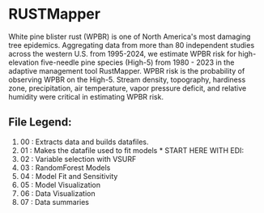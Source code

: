 # RUSTMapper

White pine blister rust (WPBR) is one of North America's most damaging tree epidemics. Aggregating data from more than 80 independent studies across the western U.S. from 1995-2024, we estimate WPBR risk for high-elevation five-needle pine species (High-5) from 1980 - 2023 in the adaptive management tool RustMapper. WPBR risk is the probability of observing WPBR on the High-5. Stream density, topography, hardiness zone, precipitation, air temperature, vapor pressure deficit, and relative humidity were critical in estimating WPBR risk.
 

## File Legend:
1. 00 : Extracts data and builds datafiles.
2. 01 : Makes the datafile used to fit models * START HERE WITH EDI:  
3. 02 : Variable selection with VSURF 
4. 03 : RandomForest Models 
5. 04 : Model Fit and Sensitivity 
6. 05 : Model Visualization 
7. 06 : Data Visualization
8. 07 : Data summaries